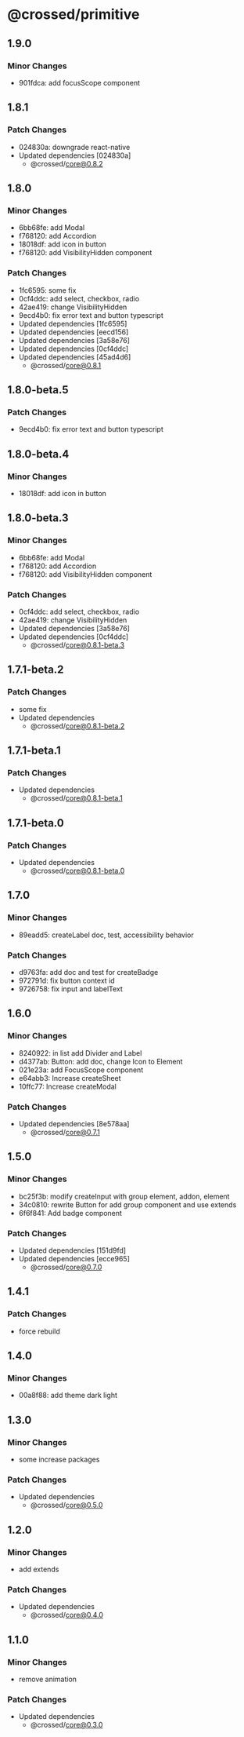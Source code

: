 # @crossed/primitive

## 1.9.0

### Minor Changes

- 901fdca: add focusScope component

## 1.8.1

### Patch Changes

- 024830a: downgrade react-native
- Updated dependencies [024830a]
  - @crossed/core@0.8.2

## 1.8.0

### Minor Changes

- 6bb68fe: add Modal
- f768120: add Accordion
- 18018df: add icon in button
- f768120: add VisibilityHidden component

### Patch Changes

- 1fc6595: some fix
- 0cf4ddc: add select, checkbox, radio
- 42ae419: change VisibilityHidden
- 9ecd4b0: fix error text and button typescript
- Updated dependencies [1fc6595]
- Updated dependencies [eecd156]
- Updated dependencies [3a58e76]
- Updated dependencies [0cf4ddc]
- Updated dependencies [45ad4d6]
  - @crossed/core@0.8.1

## 1.8.0-beta.5

### Patch Changes

- 9ecd4b0: fix error text and button typescript

## 1.8.0-beta.4

### Minor Changes

- 18018df: add icon in button

## 1.8.0-beta.3

### Minor Changes

- 6bb68fe: add Modal
- f768120: add Accordion
- f768120: add VisibilityHidden component

### Patch Changes

- 0cf4ddc: add select, checkbox, radio
- 42ae419: change VisibilityHidden
- Updated dependencies [3a58e76]
- Updated dependencies [0cf4ddc]
  - @crossed/core@0.8.1-beta.3

## 1.7.1-beta.2

### Patch Changes

- some fix
- Updated dependencies
  - @crossed/core@0.8.1-beta.2

## 1.7.1-beta.1

### Patch Changes

- Updated dependencies
  - @crossed/core@0.8.1-beta.1

## 1.7.1-beta.0

### Patch Changes

- Updated dependencies
  - @crossed/core@0.8.1-beta.0

## 1.7.0

### Minor Changes

- 89eadd5: createLabel doc, test, accessibility behavior

### Patch Changes

- d9763fa: add doc and test for createBadge
- 972791d: fix button context id
- 9726758: fix input and labelText

## 1.6.0

### Minor Changes

- 8240922: in list add Divider and Label
- d4377ab: Button: add doc, change Icon to Element
- 021e23a: add FocusScope component
- e64abb3: Increase createSheet
- 10ffc77: Increase createModal

### Patch Changes

- Updated dependencies [8e578aa]
  - @crossed/core@0.7.1

## 1.5.0

### Minor Changes

- bc25f3b: modify createInput with group element, addon, element
- 34c0810: rewrite Button for add group component and use extends
- 6f6f841: Add badge component

### Patch Changes

- Updated dependencies [151d9fd]
- Updated dependencies [ecce965]
  - @crossed/core@0.7.0

## 1.4.1

### Patch Changes

- force rebuild

## 1.4.0

### Minor Changes

- 00a8f88: add theme dark light

## 1.3.0

### Minor Changes

- some increase packages

### Patch Changes

- Updated dependencies
  - @crossed/core@0.5.0

## 1.2.0

### Minor Changes

- add extends

### Patch Changes

- Updated dependencies
  - @crossed/core@0.4.0

## 1.1.0

### Minor Changes

- remove animation

### Patch Changes

- Updated dependencies
  - @crossed/core@0.3.0
